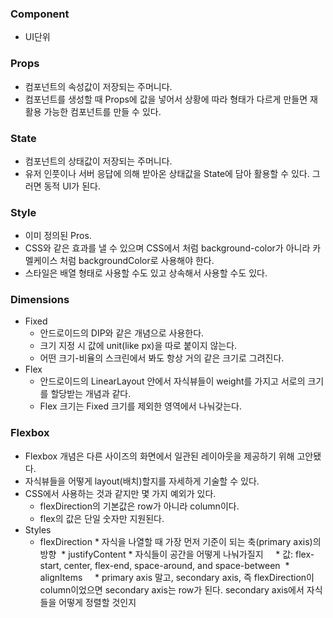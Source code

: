 ### Component
- UI단위

### Props
- 컴포넌트의 속성값이 저장되는 주머니다.
- 컴포넌트를 생성할 때 Props에 값을 넣어서 상황에 따라 형태가 다르게 만들면 재활용 가능한 컴포넌트를 만들 수 있다.

### State
* 컴포넌트의 상태값이 저장되는 주머니다.
* 유저 인풋이나 서버 응답에 의해 받아온 상태값을 State에 담아 활용할 수 있다. 그러면 동적 UI가 된다.

### Style
* 이미 정의된 Pros.
* CSS와 같은 효과를 낼 수 있으며 CSS에서 처럼 background-color가 아니라 카멜케이스 처럼 backgroundColor로 사용해야 한다.
* 스타일은 배열 형태로 사용할 수도 있고 상속해서 사용할 수도 있다.

### Dimensions
* Fixed
  * 안드로이드의 DIP와 같은 개념으로 사용한다.
  * 크기 지정 시 값에 unit(like px)을 따로 붙이지 않는다.
  * 어떤 크기-비율의 스크린에서 봐도 항상 거의 같은 크기로 그려진다.
* Flex
  * 안드로이드의 LinearLayout 안에서 자식뷰들이 weight를 가지고 서로의 크기를 할당받는 개념과 같다.
  * Flex 크기는 Fixed 크기를 제외한 영역에서 나눠갖는다.

### Flexbox
* Flexbox 개념은 다른 사이즈의 화면에서 일관된 레이아웃을 제공하기 위해 고안됐다.
* 자식뷰들을 어떻게 layout(배치)할지를 자세하게 기술할 수 있다.
* CSS에서 사용하는 것과 같지만 몇 가지 예외가 있다.
  * flexDirection의 기본값은 row가 아니라 column이다.
  * flex의 값은 단일 숫자만 지원된다.
* Styles
  * flexDirection
        * 자식을 나열할 때 가장 먼저 기준이 되는 축(primary axis)의 방향
  * justifyContent
        * 자식들이 공간을 어떻게 나눠가질지
        * 값: flex-start, center, flex-end, space-around, and space-between
  * alignItems
        * primary axis 말고, secondary axis, 즉 flexDirection이 column이었으면 secondary axis는 row가 된다. secondary axis에서 자식들을 어떻게 정렬할 것인지
    



